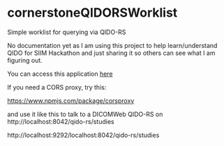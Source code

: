 cornerstoneQIDORSWorklist
=========================

Simple worklist for querying via QIDO-RS

No documentation yet as I am using this project to help learn/understand QIDO for SIIM Hackathon and just
sharing it so others can see what I am figuring out.

You can access this application [here](https://rawgit.com/chafey/cornerstoneQIDORSWorklist/master/src/index.html)

If you need a CORS proxy, try this:

https://www.npmjs.com/package/corsproxy

and use it like this to talk to a DICOMWeb QIDO-RS on http://localhost:8042/qido-rs/studies

http://localhost:9292/localhost:8042/qido-rs/studies